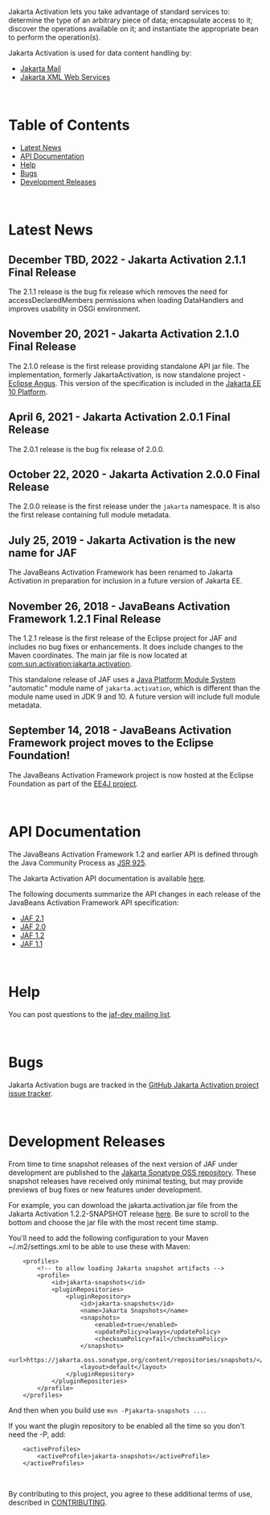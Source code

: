 Jakarta Activation lets you take advantage of standard services to:
determine the type of an arbitrary piece of data; encapsulate access to
it; discover the operations available on it; and instantiate the
appropriate bean to perform the operation(s).

Jakarta Activation is used for data content handling by:
* [Jakarta Mail](https://jakarta.ee/specifications/mail/)
* [Jakarta XML Web Services](https://jakarta.ee/specifications/xml-web-services/)

<br/>

# Table of Contents
* [Latest News](#Latest_News)
* [API Documentation](#API_Documentation)
* [Help](#Help)
* [Bugs](#Bugs)
* [Development Releases](#Development_Releases)

<br/>

# <a name="Latest_News"></a>Latest News

## December TBD, 2022 - Jakarta Activation 2.1.1 Final Release ##

The 2.1.1 release is the bug fix release which removes the need
for accessDeclaredMembers permissions when loading DataHandlers
and improves usability in OSGi environment.

## November 20, 2021 - Jakarta Activation 2.1.0 Final Release ##

The 2.1.0 release is the first release providing standalone API jar file.
The implementation, formerly JakartaActivation, is now standalone project -
[Eclipse Angus](https://eclipse-ee4j.github.io/angus-activation/).
This version of the specification is included
in the [Jakarta EE 10 Platform](https://jakarta.ee/specifications/platform/10/).

## April 6, 2021 - Jakarta Activation 2.0.1 Final Release ##

The 2.0.1 release is the bug fix release of 2.0.0.

## October 22, 2020 - Jakarta Activation 2.0.0 Final Release ##

The 2.0.0 release is the first release under the `jakarta` namespace.
It is also the first release containing full module metadata.

## July 25, 2019 - Jakarta Activation is the new name for JAF ##

The JavaBeans Activation Framework has been renamed to Jakarta Activation
in preparation for inclusion in a future version of Jakarta EE.

## November 26, 2018 - JavaBeans Activation Framework 1.2.1 Final Release ##

The 1.2.1 release is the first release of the Eclipse project for JAF
and includes no bug fixes or enhancements. It does include changes
to the Maven coordinates. The main jar file is now located at
[com.sun.activation:jakarta.activation](https://repo1.maven.org/maven2/com/sun/activation/jakarta.activation/1.2.1/jakarta.activation-1.2.1.jar).

This standalone release of JAF uses a
[Java Platform Module System](http://openjdk.java.net/projects/jigsaw/spec/)
"automatic" module name of `jakarta.activation`, which is different than the
module name used in JDK 9 and 10.
A future version will include full module metadata.

## September 14, 2018 - JavaBeans Activation Framework project moves to the Eclipse Foundation! ##

The JavaBeans Activation Framework project is now hosted at the Eclipse
Foundation as part of the
[EE4J project](https://projects.eclipse.org/projects/ee4j).

<br/>

# <a name="API_Documentation"></a>API Documentation

The JavaBeans Activation Framework 1.2 and earlier API is defined
through the Java Community Process as
[JSR 925](http://jcp.org/en/jsr/detail?id=925).

The Jakarta Activation API documentation is available
[here](https://jakartaee.github.io/jaf-api/api/).

The following documents summarize the API changes in each release of
the JavaBeans Activation Framework API specification:

-   [JAF 2.1](JAF-2.1-changes.txt)
-   [JAF 2.0](JAF-2.0-changes.txt)
-   [JAF 1.2](JAF-1.2-changes.txt)
-   [JAF 1.1](JAF-1.1-changes.txt)

<br/>

# <a name="Help"></a>Help

You can post questions to the
[jaf-dev mailing list](https://accounts.eclipse.org/mailing-list/jaf-dev).

<br/>

# <a name="Bugs"></a>Bugs

Jakarta Activation bugs are tracked in the
[GitHub Jakarta Activation project issue tracker](https://github.com/jakartaee/jaf-api/issues).

<br/>

# <a name="Development_Releases"></a>Development Releases

From time to time snapshot releases of the next version of JAF
under development are published to the
[Jakarta Sonatype OSS repository](http://jakarta.oss.sonatype.org).
These snapshot releases have received only minimal testing, but may
provide previews of bug fixes or new features under development.

For example, you can download the jakarta.activation.jar file from the Jakarta Activation
1.2.2-SNAPSHOT release
[here](https://jakarta.oss.sonatype.org/content/repositories/snapshots/com/sun/activation/jakarta.activation/1.2.2-SNAPSHOT/).
Be sure to scroll to the bottom and choose the jar file with the most
recent time stamp.

You'll need to add the following configuration to your Maven ~/.m2/settings.xml
to be able to use these with Maven:

```
    <profiles>
        <!-- to allow loading Jakarta snapshot artifacts -->
        <profile>
            <id>jakarta-snapshots</id>
            <pluginRepositories>
                <pluginRepository>
                    <id>jakarta-snapshots</id>
                    <name>Jakarta Snapshots</name>
                    <snapshots>
                        <enabled>true</enabled>
                        <updatePolicy>always</updatePolicy>
                        <checksumPolicy>fail</checksumPolicy>
                    </snapshots>
                    <url>https://jakarta.oss.sonatype.org/content/repositories/snapshots/</url>
                    <layout>default</layout>
                </pluginRepository>
            </pluginRepositories>
        </profile>
    </profiles>
```

And then when you build use `mvn -Pjakarta-snapshots ...`.

If you want the plugin repository to be enabled all the time so you don't need the -P, add:

```
    <activeProfiles>
        <activeProfile>jakarta-snapshots</activeProfile>
    </activeProfiles>
```

<br/>

By contributing to this project, you agree to these additional terms of
use, described in [CONTRIBUTING](CONTRIBUTING.md).

